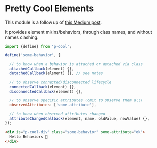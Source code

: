 # Pretty Cool Elements

This module is a follow up of [this Medium post](https://webreflection.medium.com/about-web-components-cc3e8b4035b0).

It provides element mixins/behaviors, through class names, and without names clashing.

```js
import {define} from 'p-cool';

define('some-behavior', {

  // to know when a behavior is attached or detached via class
  attachedCallback(element) {},
  detachedCallback(element) {}, // see notes

  // to observe connected/disconnected lifecycle
  connectedCallback(element) {},
  disconnectedCallback(element) {},

  // to observe specific attributes (omit to observe them all)
  observedAttributes: ['some-attribute'],

  // to know when observed attributes changed
  attributeChangedCallback(element, name, oldValue, newValue) {},
});
```

```html
<div is="p-cool-div" class="some-behavior" some-attribute="ok">
  Hello Behaviors 👋
</div>
```
